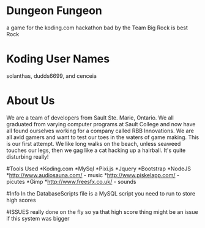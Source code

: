 # Dungeon Fungeon
a game for the koding.com hackathon bad by the Team Big Rock is best Rock

# Koding User Names
solanthas, dudds6699, and cenceia

# About Us
We are a team of developers from Sault Ste. Marie, Ontario. We all graduated from varying computer programs at Sault College and now have 
all found ourselves working for a company called RBB Innovations. We are all avid gamers and want to test our toes in the waters of game
making. This is our first attempt.
We like long walks on the beach, unless seaweed touches our legs, then we gag like a cat hacking up a hairball. It's quite disturbing really!

#Tools Used
*Koding.com
*MySql
*Pixi.js
*Jquery
*Bootstrap
*NodeJS
*http://www.audiosauna.com/ - music
*http://www.piskelapp.com/ - picutes
*Gimp
*http://www.freesfx.co.uk/ - sounds

#Info
  In the DatabaseScripts file is a MySQL script you need to run to store high scores
  
#ISSUES
  really done on the fly so ya that high score thing might be an issue if this system was bigger
